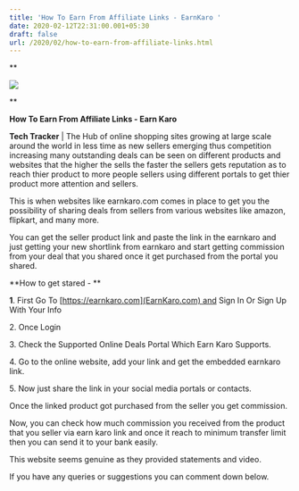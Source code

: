 ```yaml
---
title: 'How To Earn From Affiliate Links - EarnKaro '
date: 2020-02-12T22:31:00.001+05:30
draft: false
url: /2020/02/how-to-earn-from-affiliate-links.html
---
```


**

  

[![](https://lh3.googleusercontent.com/-LjSPSTIvO5k/Xkl1IZE8NjI/AAAAAAAABIQ/pf2TDgTwcXgJ034U76PK2YxfitaRIh3AACLcBGAsYHQ/s1600/IMG_20200216_222950_358.jpg)](https://lh3.googleusercontent.com/-LjSPSTIvO5k/Xkl1IZE8NjI/AAAAAAAABIQ/pf2TDgTwcXgJ034U76PK2YxfitaRIh3AACLcBGAsYHQ/s1600/IMG_20200216_222950_358.jpg)

  






**

**How To Earn From Affiliate Links - Earn Karo**

  

**Tech Tracker** | The Hub of online shopping sites growing at large scale around the world in less time as new sellers emerging thus competition increasing many outstanding deals can be seen on different products and websites that the higher the sells the faster the sellers gets reputation as to reach thier product to more people sellers using different portals to get thier product more attention and sellers.

  

This is when websites like earnkaro.com comes in place to get you the possibility of sharing deals from sellers from various websites like amazon, flipkart, and many more.

  

You can get the seller product link and paste the link in the earnkaro and just getting your new shortlink from earnkaro and start getting commission from your deal that you shared once it get purchased from the portal you shared.

  

**How to get stared - **

  

**1**. First Go To [https://earnkaro.com](EarnKaro.com) and Sign In Or Sign Up With Your Info

  

2\. Once Login 

  

3\. Check the Supported Online Deals Portal Which Earn Karo Supports.

  

4\. Go to the online website, add your link and get the embedded earnkaro link.

  

5\. Now just share the link in your social media portals or contacts.

  

Once the linked product got purchased from the seller you get commission.

  

Now, you can check how much commission you received from the product that you seller via earn karo link and once it reach to minimum transfer limit then you can send it to your bank easily.

  

This website seems genuine as they provided statements and video.

  

If you have any queries or suggestions you can comment down below.